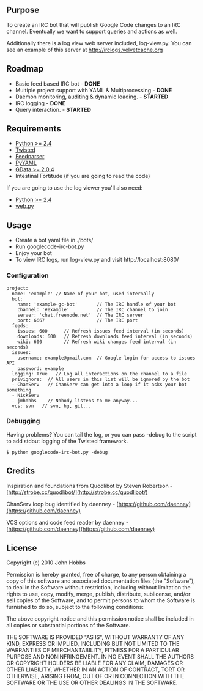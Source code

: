 ## Purpose

To create an IRC bot that will publish Google Code changes to an IRC channel. Eventually we want to support queries and actions as well.

Additionally there is a log view web server included, log-view.py.  You can see an example of this server at <http://irclogs.velvetcache.org>

## Roadmap

  * Basic feed based IRC bot - **DONE**
  * Multiple project support with YAML & Multiprocessing - **DONE**
  * Daemon monitoring, auditing & dynamic loading. - __STARTED__
  * IRC logging - **DONE**
  * Query interaction. - __STARTED__

## Requirements

  * [Python >= 2.4](http://python.org/)
  * [Twisted](http://twistedmatrix.com/trac/)
  * [Feedparser](http://www.feedparser.org/)
  * [PyYAML](http://pyyaml.org/)
  * [GData >= 2.0.4](http://code.google.com/p/gdata-python-client/)
  * Intestinal Fortitude (if you are going to read the code)

  If you are going to use the log viewer you'll also need:

  * [Python >= 2.4](http://python.org/)
  * [web.py](http://www.webpy.org/)

## Usage

  * Create a bot yaml file in ./bots/
  * Run googlecode-irc-bot.py
  * Enjoy your bot
  * To view IRC logs, run log-view.py and visit http://localhost:8080/

### Configuration

	project:
	  name: 'example' // Name of your bot, used internally
	  bot:
	    name: 'example-gc-bot'       // The IRC handle of your bot
	    channel: '#example'          // The IRC channel to join
	    server: 'chat.freenode.net'  // The IRC server
	    port: 6667                   // The IRC port
	  feeds:
	    issues: 600      // Refresh issues feed interval (in seconds)
	    downloads: 600   // Refresh downloads feed interval (in seconds)
	    wiki: 600        // Refresh wiki changes feed interval (in seconds)
	  issues:
	    username: example@gmail.com  // Google login for access to issues API
	    password: example
	  logging: True   // Log all interactions on the channel to a file
	  privignore:  // All users in this list will be ignored by the bot
	  - ChanServ   // ChanServ can get into a loop if it asks your bot something
	  - NickServ
	  - jmhobbs    // Nobody listens to me anyway...
	  vcs: svn   // svn, hg, git...

### Debugging

Having problems?  You can tail the log, or you can pass -debug to the script to add stdout logging of the Twisted framework.

    $ python googlecode-irc-bot.py -debug

## Credits

Inspiration and foundations from Quodlibot by Steven Robertson - [http://strobe.cc/quodlibot/](http://strobe.cc/quodlibot/)

ChanServ loop bug identified by daenney - [https://github.com/daenney](https://github.com/daenney)

VCS options and code feed reader by daenney - [https://github.com/daenney](https://github.com/daenney)

## License

Copyright (c) 2010 John Hobbs

Permission is hereby granted, free of charge, to any person obtaining a copy
of this software and associated documentation files (the "Software"), to deal
in the Software without restriction, including without limitation the rights
to use, copy, modify, merge, publish, distribute, sublicense, and/or sell
copies of the Software, and to permit persons to whom the Software is
furnished to do so, subject to the following conditions:

The above copyright notice and this permission notice shall be included in
all copies or substantial portions of the Software.

THE SOFTWARE IS PROVIDED "AS IS", WITHOUT WARRANTY OF ANY KIND, EXPRESS OR
IMPLIED, INCLUDING BUT NOT LIMITED TO THE WARRANTIES OF MERCHANTABILITY,
FITNESS FOR A PARTICULAR PURPOSE AND NONINFRINGEMENT. IN NO EVENT SHALL THE
AUTHORS OR COPYRIGHT HOLDERS BE LIABLE FOR ANY CLAIM, DAMAGES OR OTHER
LIABILITY, WHETHER IN AN ACTION OF CONTRACT, TORT OR OTHERWISE, ARISING FROM,
OUT OF OR IN CONNECTION WITH THE SOFTWARE OR THE USE OR OTHER DEALINGS IN
THE SOFTWARE.
